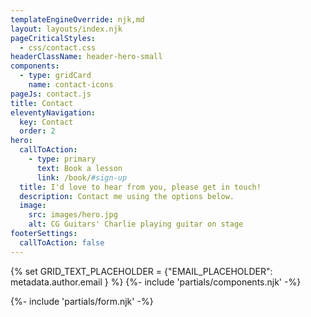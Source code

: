```yaml
---
templateEngineOverride: njk,md
layout: layouts/index.njk
pageCriticalStyles:
  - css/contact.css
headerClassName: header-hero-small
components:
  - type: gridCard
    name: contact-icons
pageJs: contact.js
title: Contact
eleventyNavigation:
  key: Contact
  order: 2
hero:
  callToAction:
    - type: primary
      text: Book a lesson
      link: /book/#sign-up
  title: I'd love to hear from you, please get in touch!
  description: Contact me using the options below.
  image:
    src: images/hero.jpg
    alt: CG Guitars' Charlie playing guitar on stage
footerSettings:
  callToAction: false
---
```

{% set GRID_TEXT_PLACEHOLDER = {"EMAIL_PLACEHOLDER": metadata.author.email } %}
{%- include 'partials/components.njk' -%}
<div class="contained secondary-article">
{%- include 'partials/form.njk' -%}
</div>
